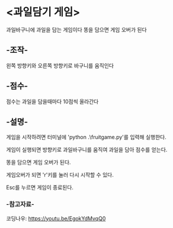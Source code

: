 # <과일담기 게임>
과일바구니에 과일을 담는 게임이다
똥을 담으면 게임 오버가 된다

## -조작-
왼쪽 방향키와 오른쪽 방향키로 바구니를 움직인다

## -점수-
점수는 과일을 담을때마다 10점씩 올라간다

## -설명-
게임을 시작하려면 터미널에 'python .\fruitgame.py'를 입력해 실행한다.

게임이 실행되면 방향키로 과일바구니를 움직여 과일을 담아 점수를 얻는다.

똥을 담으면 게임 오버가 된다.

게임오버가 되면 'r'키를 눌러 다시 시작할 수 있다.

Esc를 누르면 게임이 종료된다.

### -참고자료-
코딩나우: https://youtu.be/EgokYdMvqQ0